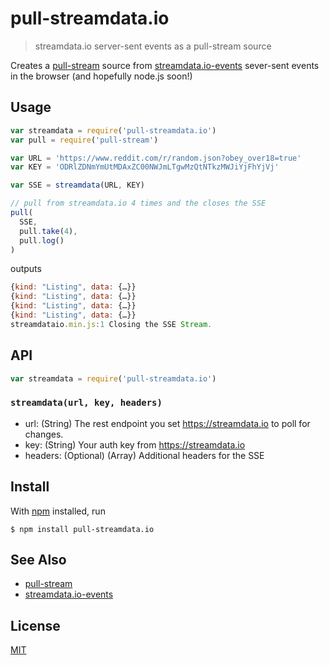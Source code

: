 # pull-streamdata.io

> streamdata.io server-sent events as a pull-stream source

Creates a [pull-stream](https://github.com/pull-stream/pull-stream) source from [streamdata.io-events](https://github.com/jekrb/streamdata.io-events) sever-sent events in the browser (and hopefully node.js soon!)

## Usage

```js
var streamdata = require('pull-streamdata.io')
var pull = require('pull-stream')

var URL = 'https://www.reddit.com/r/random.json?obey_over18=true'
var KEY = 'ODRlZDNmYmUtMDAxZC00NWJmLTgwMzQtNTkzMWJiYjFhYjVj'

var SSE = streamdata(URL, KEY)

// pull from streamdata.io 4 times and the closes the SSE
pull(
  SSE,
  pull.take(4),
  pull.log()
)

```

outputs

```js
{kind: "Listing", data: {…}}
{kind: "Listing", data: {…}}
{kind: "Listing", data: {…}}
{kind: "Listing", data: {…}}
streamdataio.min.js:1 Closing the SSE Stream.
```

## API

```js
var streamdata = require('pull-streamdata.io')
```

### `streamdata(url, key, headers)`
- url: (String) The rest endpoint you set https://streamdata.io to poll for changes.
- key: (String) Your auth key from https://streamdata.io
- headers: (Optional) (Array) Additional headers for the SSE

## Install

With [npm](https://npmjs.org/) installed, run

```
$ npm install pull-streamdata.io
```


## See Also

- [pull-stream](https://github.com/pull-stream/pull-stream)
- [streamdata.io-events](https://github.com/jekrb/streamdata.io-events)

## License

[MIT](https://tldrlegal.com/license/mit-license)

